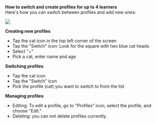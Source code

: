 ### 


**How to switch and create profiles for up to 4 learners**  
Here's how you can switch between profiles and add new ones:



![](https://help.studycat.com/hc/article_attachments/32456628954137)



**Creating new profiles**


* Tap the cat icon in the top left corner of the screen
* Tap the "Switch" icon: Look for the square with two blue cat heads
* Select "\+"
* Pick a cat, enter name and age


**Switching profiles**


* Tap the cat icon
* Tap the "Switch" icon
* Pick the profile (cat) you want to switch to from the list


**Managing profiles**


* Editing: To edit a profile, go to "Profiles" icon, select the profile, and choose "Edit."
* Deleting: you can not delete profiles currently.


